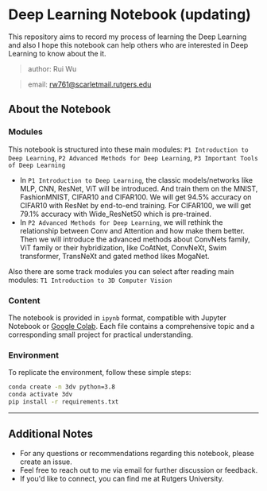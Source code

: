 # Deep Learning Notebook (updating)

This repository aims to record my process of learning the Deep Learning and also I hope this notebook can help others who are interested in Deep Learning to know about the it.

> author: Rui Wu

> email: rw761@scarletmail.rutgers.edu



## About the Notebook

### Modules
This notebook is structured into these main modules: `P1 Introduction to Deep Learning`, `P2 Advanced Methods for Deep Learning`, `P3 Important Tools of Deep Learning`
- In `P1 Introduction to Deep Learning`, the classic models/networks like MLP, CNN, ResNet, ViT will be introduced. And train them on the MNIST, FashionMNIST, CIFAR10 and CIFAR100. We will get 94.5% accuracy on CIFAR10 with ResNet by end-to-end training. For CIFAR100, we will get 79.1% accuracy with Wide_ResNet50 which is pre-trained.
- In `P2 Advanced Methods for Deep Learning`, we will rethink the relationship between Conv and Attention and how make them better. Then we will introduce the advanced methods about ConvNets family, ViT family or their hybridization, like CoAtNet, ConvNeXt, Swim transformer, TransNeXt and gated method likes MogaNet.

Also there are some track modules you can select after reading main modules: `T1 Introduction to 3D Computer Vision`

### Content
The notebook is provided in `ipynb` format, compatible with Jupyter Notebook or [Google Colab](https://colab.research.google.com/). Each file contains a comprehensive topic and a corresponding small project for practical understanding.

### Environment
To replicate the environment, follow these simple steps:
```bash
conda create -n 3dv python=3.8
conda activate 3dv
pip install -r requirements.txt
```

---

## Additional Notes
- For any questions or recommendations regarding this notebook, please create an issue.
- Feel free to reach out to me via email for further discussion or feedback.
- If you'd like to connect, you can find me at Rutgers University.
